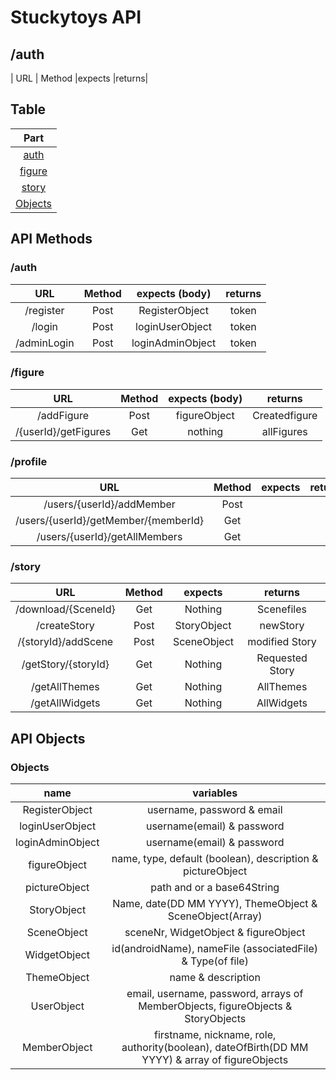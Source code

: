 # Stuckytoys API

## /auth
| URL           | Method        |expects           |returns|    
## Table
| Part             |
|:----------------:|
|[auth](https://github.com/HoGentTIN/projecten-3-g_st_di_1100/tree/WebDevS3#auth)   |
|[figure](https://github.com/HoGentTIN/projecten-3-g_st_di_1100/tree/WebDevS3#figure)   |
|[story](https://github.com/HoGentTIN/projecten-3-g_st_di_1100/tree/WebDevS3#story)  | 
|[Objects](https://github.com/HoGentTIN/projecten-3-g_st_di_1100/tree/WebDevS3#objects)    |


## API Methods

### /auth
| URL           | Method        |expects (body)    |returns|    
|:-------------:|:-------------:|:----------------:|:-----:|
|  /register    | Post          | RegisterObject   |token  |
|  /login       | Post          | loginUserObject  |token  |
|  /adminLogin  | Post          | loginAdminObject |token  |

### /figure
| URL                        | Method        |expects (body)           |returns         |    
|:--------------------------:|:-------------:|:-----------------------:|:--------------:|
|  /addFigure                | Post          | figureObject            | Createdfigure  |
|  /{userId}/getFigures      | Get           | nothing | allFigures    | allFigures     |

### /profile
| URL           | Method        |expects                      |returns|    
|:-------------:|:-------------:|:---------------------------:|:-----:|
|/users/{userId}/addMember| Post           |   |  |
|/users/{userId}/getMember/{memberId} | Get          |   |  |
|/users/{userId}/getAllMembers| Get          |   |  |


### /story
| URL                   | Method    |expects                      |returns         |    
|:---------------------:|:---------:|:---------------------------:|:--------------:|
|  /download/{SceneId}  | Get       |  Nothing                    | Scenefiles     |
|  /createStory         | Post      |  StoryObject                | newStory       |
|  /{storyId}/addScene  | Post      |  SceneObject                | modified Story |
|  /getStory/{storyId}  | Get       |  Nothing                    | Requested Story|
|  /getAllThemes        | Get       |  Nothing                    | AllThemes      |
|  /getAllWidgets       | Get       |  Nothing                    | AllWidgets     |


## API Objects

### Objects
| name             | variables                                                                                     |  
|:----------------:|:---------------------------------------------------------------------------------------------:|
|RegisterObject    | username, password & email                                                                    | 
|loginUserObject   | username(email) & password                                                                    | 
|loginAdminObject  | username(email) & password                                                                    | 
|figureObject      | name, type, default (boolean), description & pictureObject                                    | 
|pictureObject     | path and or a base64String                                                                    | 
|StoryObject       | Name, date(DD MM YYYY), ThemeObject & SceneObject(Array)                                      |
|SceneObject       | sceneNr, WidgetObject & figureObject                                                          |
|WidgetObject      | id(androidName), nameFile (associatedFile) & Type(of file)                                    |
|ThemeObject       | name & description                                                                            |
|UserObject        | email, username, password, arrays of MemberObjects, figureObjects & StoryObjects              |
|MemberObject      |firstname, nickname, role, authority(boolean), dateOfBirth(DD MM YYYY) & array of figureObjects|